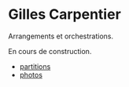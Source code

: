# Gilles Carpentier

Arrangements et orchestrations.

En cours de construction.


* [partitions](https://gilles5588.github.io/Partitions.html "Partitions")
* [photos](https://gilles5588.github.io/Photos.html "Photos")

